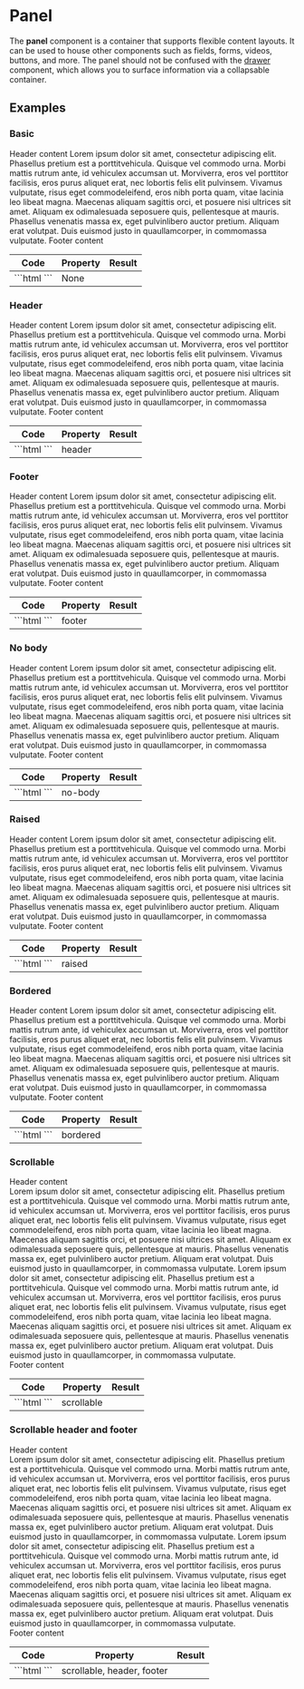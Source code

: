 # Panel

The **panel** component is a container that supports flexible content layouts. It can be used to house other components such as fields, forms, videos, buttons, and more. The panel should not be confused with the [drawer]( ./Drawer ) component, which allows you to surface information via a collapsable container.

## Examples

### Basic

<div class="sample-bloc full-width">

  <pf-panel>
    <span slot = "header" >Header content</span>
    <span>
      Lorem ipsum dolor sit amet, consectetur adipiscing elit. Phasellus pretium est a porttitvehicula. Quisque vel commodo urna. Morbi mattis rutrum ante, id vehiculex accumsan ut. Morviverra, eros vel porttitor facilisis, eros purus aliquet erat, nec lobortis felis elit pulvinsem. Vivamus vulputate, risus eget commodeleifend, eros nibh porta quam, vitae lacinia leo libeat magna. Maecenas aliquam sagittis orci, et posuere nisi ultrices sit amet. Aliquam ex odimalesuada seposuere quis, pellentesque at mauris. Phasellus venenatis massa ex, eget pulvinlibero auctor pretium. Aliquam erat volutpat. Duis euismod justo in quaullamcorper, in commomassa vulputate.
    </span>
    <span slot = "footer" >Footer content</span>
  </pf-panel>

</div>

<div class = "sample-table full-width">

  <table>
    <thead>
      <tr>
        <th>Code</th>
        <th>Property</th>
        <th>Result</th>
      </tr>
    </thead>
    <tbody>
      <tr>
        <td>
          ```html
            <pf-panel></pf-panel>
          ```
        </td>
        <td>None</td>
        <td>
          <pf-panel></pf-panel>
        </td>
      </tr>
    </tbody>
  </table>

</div>

### Header

<div class="sample-bloc full-width">

  <pf-panel header>
    <span slot = "header" >Header content</span>
    <span>
      Lorem ipsum dolor sit amet, consectetur adipiscing elit. Phasellus pretium est a porttitvehicula. Quisque vel commodo urna. Morbi mattis rutrum ante, id vehiculex accumsan ut. Morviverra, eros vel porttitor facilisis, eros purus aliquet erat, nec lobortis felis elit pulvinsem. Vivamus vulputate, risus eget commodeleifend, eros nibh porta quam, vitae lacinia leo libeat magna. Maecenas aliquam sagittis orci, et posuere nisi ultrices sit amet. Aliquam ex odimalesuada seposuere quis, pellentesque at mauris. Phasellus venenatis massa ex, eget pulvinlibero auctor pretium. Aliquam erat volutpat. Duis euismod justo in quaullamcorper, in commomassa vulputate.
    </span>
    <span slot = "footer" >Footer content</span>
  </pf-panel>

</div>

<div class = "sample-table full-width">

  <table>
    <thead>
      <tr>
        <th>Code</th>
        <th>Property</th>
        <th>Result</th>
      </tr>
    </thead>
    <tbody>
      <tr>
        <td>
          ```html
            <pf-panel header></pf-panel>
          ```
        </td>
        <td>header</td>
        <td>
          <pf-panel header></pf-panel>
        </td>
      </tr>
    </tbody>
  </table>

</div>

### Footer

<div class="sample-bloc full-width">

  <pf-panel footer>
    <span slot = "header" >Header content</span>
    <span>
      Lorem ipsum dolor sit amet, consectetur adipiscing elit. Phasellus pretium est a porttitvehicula. Quisque vel commodo urna. Morbi mattis rutrum ante, id vehiculex accumsan ut. Morviverra, eros vel porttitor facilisis, eros purus aliquet erat, nec lobortis felis elit pulvinsem. Vivamus vulputate, risus eget commodeleifend, eros nibh porta quam, vitae lacinia leo libeat magna. Maecenas aliquam sagittis orci, et posuere nisi ultrices sit amet. Aliquam ex odimalesuada seposuere quis, pellentesque at mauris. Phasellus venenatis massa ex, eget pulvinlibero auctor pretium. Aliquam erat volutpat. Duis euismod justo in quaullamcorper, in commomassa vulputate.
    </span>
    <span slot = "footer" >Footer content</span>
  </pf-panel>

</div>

<div class = "sample-table full-width">

  <table>
    <thead>
      <tr>
        <th>Code</th>
        <th>Property</th>
        <th>Result</th>
      </tr>
    </thead>
    <tbody>
      <tr>
        <td>
          ```html
            <pf-panel footer></pf-panel>
          ```
        </td>
        <td>footer</td>
        <td>
          <pf-panel footer></pf-panel>
        </td>
      </tr>
    </tbody>
  </table>

</div>

### No body

<div class="sample-bloc full-width">

  <pf-panel no-body>
    <span slot = "header" >Header content</span>
    <span>
      Lorem ipsum dolor sit amet, consectetur adipiscing elit. Phasellus pretium est a porttitvehicula. Quisque vel commodo urna. Morbi mattis rutrum ante, id vehiculex accumsan ut. Morviverra, eros vel porttitor facilisis, eros purus aliquet erat, nec lobortis felis elit pulvinsem. Vivamus vulputate, risus eget commodeleifend, eros nibh porta quam, vitae lacinia leo libeat magna. Maecenas aliquam sagittis orci, et posuere nisi ultrices sit amet. Aliquam ex odimalesuada seposuere quis, pellentesque at mauris. Phasellus venenatis massa ex, eget pulvinlibero auctor pretium. Aliquam erat volutpat. Duis euismod justo in quaullamcorper, in commomassa vulputate.
    </span>
    <span slot = "footer" >Footer content</span>
  </pf-panel>

</div>

<div class = "sample-table full-width">

  <table>
    <thead>
      <tr>
        <th>Code</th>
        <th>Property</th>
        <th>Result</th>
      </tr>
    </thead>
    <tbody>
      <tr>
        <td>
          ```html
            <pf-panel no-body></pf-panel>
          ```
        </td>
        <td>no-body</td>
        <td>
          <pf-panel no-body></pf-panel>
        </td>
      </tr>
    </tbody>
  </table>

</div>

### Raised

<div class="sample-bloc full-width">

  <pf-panel raised>
    <span slot = "header" >Header content</span>
    <span>
      Lorem ipsum dolor sit amet, consectetur adipiscing elit. Phasellus pretium est a porttitvehicula. Quisque vel commodo urna. Morbi mattis rutrum ante, id vehiculex accumsan ut. Morviverra, eros vel porttitor facilisis, eros purus aliquet erat, nec lobortis felis elit pulvinsem. Vivamus vulputate, risus eget commodeleifend, eros nibh porta quam, vitae lacinia leo libeat magna. Maecenas aliquam sagittis orci, et posuere nisi ultrices sit amet. Aliquam ex odimalesuada seposuere quis, pellentesque at mauris. Phasellus venenatis massa ex, eget pulvinlibero auctor pretium. Aliquam erat volutpat. Duis euismod justo in quaullamcorper, in commomassa vulputate.
    </span>
    <span slot = "footer" >Footer content</span>
  </pf-panel>

</div>

<div class = "sample-table full-width">

  <table>
    <thead>
      <tr>
        <th>Code</th>
        <th>Property</th>
        <th>Result</th>
      </tr>
    </thead>
    <tbody>
      <tr>
        <td>
          ```html
            <pf-panel raised></pf-panel>
          ```
        </td>
        <td>raised</td>
        <td>
          <pf-panel raised></pf-panel>
        </td>
      </tr>
    </tbody>
  </table>

</div>

### Bordered

<div class="sample-bloc full-width">

  <pf-panel bordered>
    <span slot = "header" >Header content</span>
    <span>
      Lorem ipsum dolor sit amet, consectetur adipiscing elit. Phasellus pretium est a porttitvehicula. Quisque vel commodo urna. Morbi mattis rutrum ante, id vehiculex accumsan ut. Morviverra, eros vel porttitor facilisis, eros purus aliquet erat, nec lobortis felis elit pulvinsem. Vivamus vulputate, risus eget commodeleifend, eros nibh porta quam, vitae lacinia leo libeat magna. Maecenas aliquam sagittis orci, et posuere nisi ultrices sit amet. Aliquam ex odimalesuada seposuere quis, pellentesque at mauris. Phasellus venenatis massa ex, eget pulvinlibero auctor pretium. Aliquam erat volutpat. Duis euismod justo in quaullamcorper, in commomassa vulputate.
    </span>
    <span slot = "footer" >Footer content</span>
  </pf-panel>

</div>

<div class = "sample-table full-width">

  <table>
    <thead>
      <tr>
        <th>Code</th>
        <th>Property</th>
        <th>Result</th>
      </tr>
    </thead>
    <tbody>
      <tr>
        <td>
          ```html
            <pf-panel bordered></pf-panel>
          ```
        </td>
        <td>bordered</td>
        <td>
          <pf-panel bordered></pf-panel>
        </td>
      </tr>
    </tbody>
  </table>

</div>

### Scrollable

<div class="sample-bloc full-width">

  <pf-panel scrollable>
    <span slot = "header" >Header content</span>
    <div style = {{display : "grid"}} >
      <span>
        Lorem ipsum dolor sit amet, consectetur adipiscing elit. Phasellus pretium est a porttitvehicula. Quisque vel commodo urna. Morbi mattis rutrum ante, id vehiculex accumsan ut. Morviverra, eros vel porttitor facilisis, eros purus aliquet erat, nec lobortis felis elit pulvinsem. Vivamus vulputate, risus eget commodeleifend, eros nibh porta quam, vitae lacinia leo libeat magna. Maecenas aliquam sagittis orci, et posuere nisi ultrices sit amet. Aliquam ex odimalesuada seposuere quis, pellentesque at mauris. Phasellus venenatis massa ex, eget pulvinlibero auctor pretium. Aliquam erat volutpat. Duis euismod justo in quaullamcorper, in commomassa vulputate.
      </span>
      <span>
        Lorem ipsum dolor sit amet, consectetur adipiscing elit. Phasellus pretium est a porttitvehicula. Quisque vel commodo urna. Morbi mattis rutrum ante, id vehiculex accumsan ut. Morviverra, eros vel porttitor facilisis, eros purus aliquet erat, nec lobortis felis elit pulvinsem. Vivamus vulputate, risus eget commodeleifend, eros nibh porta quam, vitae lacinia leo libeat magna. Maecenas aliquam sagittis orci, et posuere nisi ultrices sit amet. Aliquam ex odimalesuada seposuere quis, pellentesque at mauris. Phasellus venenatis massa ex, eget pulvinlibero auctor pretium. Aliquam erat volutpat. Duis euismod justo in quaullamcorper, in commomassa vulputate.
      </span>
    </div>
    <span slot = "footer" >Footer content</span>
  </pf-panel>

</div>

<div class = "sample-table full-width">

  <table>
    <thead>
      <tr>
        <th>Code</th>
        <th>Property</th>
        <th>Result</th>
      </tr>
    </thead>
    <tbody>
      <tr>
        <td>
          ```html
            <pf-panel scrollable></pf-panel>
          ```
        </td>
        <td>scrollable</td>
        <td>
          <pf-panel scrollable></pf-panel>
        </td>
      </tr>
    </tbody>
  </table>

</div>

### Scrollable header and footer

<div class="sample-bloc full-width">

  <pf-panel header footer scrollable>
    <span slot = "header" >Header content</span>
    <div style = {{display : "grid"}} >
      <span>
        Lorem ipsum dolor sit amet, consectetur adipiscing elit. Phasellus pretium est a porttitvehicula. Quisque vel commodo urna. Morbi mattis rutrum ante, id vehiculex accumsan ut. Morviverra, eros vel porttitor facilisis, eros purus aliquet erat, nec lobortis felis elit pulvinsem. Vivamus vulputate, risus eget commodeleifend, eros nibh porta quam, vitae lacinia leo libeat magna. Maecenas aliquam sagittis orci, et posuere nisi ultrices sit amet. Aliquam ex odimalesuada seposuere quis, pellentesque at mauris. Phasellus venenatis massa ex, eget pulvinlibero auctor pretium. Aliquam erat volutpat. Duis euismod justo in quaullamcorper, in commomassa vulputate.
      </span>
      <span>
        Lorem ipsum dolor sit amet, consectetur adipiscing elit. Phasellus pretium est a porttitvehicula. Quisque vel commodo urna. Morbi mattis rutrum ante, id vehiculex accumsan ut. Morviverra, eros vel porttitor facilisis, eros purus aliquet erat, nec lobortis felis elit pulvinsem. Vivamus vulputate, risus eget commodeleifend, eros nibh porta quam, vitae lacinia leo libeat magna. Maecenas aliquam sagittis orci, et posuere nisi ultrices sit amet. Aliquam ex odimalesuada seposuere quis, pellentesque at mauris. Phasellus venenatis massa ex, eget pulvinlibero auctor pretium. Aliquam erat volutpat. Duis euismod justo in quaullamcorper, in commomassa vulputate.
      </span>
    </div>
    <span slot = "footer" >Footer content</span>
  </pf-panel>

</div>

<div class = "sample-table full-width">

  <table>
    <thead>
      <tr>
        <th>Code</th>
        <th>Property</th>
        <th>Result</th>
      </tr>
    </thead>
    <tbody>
      <tr>
        <td>
          ```html
            <pf-panel header footer scrollable></pf-panel>
          ```
        </td>
        <td>scrollable, header, footer</td>
        <td>
          <pf-panel header footer scrollable></pf-panel>
        </td>
      </tr>
    </tbody>
  </table>

</div>

 